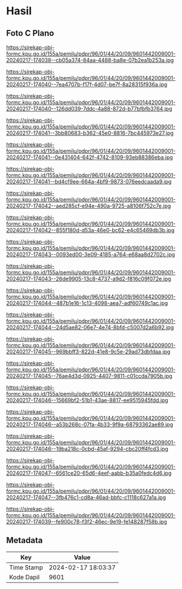 # Hasil

## Foto C Plano

https://sirekap-obj-formc.kpu.go.id/155a/pemilu/pdpr/96/01/44/20/09/9601442009001-20240217-174038--cb05a374-84aa-4488-ba8e-07b2ea1b253a.jpg

https://sirekap-obj-formc.kpu.go.id/155a/pemilu/pdpr/96/01/44/20/09/9601442009001-20240217-174040--7ea4707b-f17f-4d07-be7f-8a28315f936a.jpg

https://sirekap-obj-formc.kpu.go.id/155a/pemilu/pdpr/96/01/44/20/09/9601442009001-20240217-174040--126dd039-7ddc-4a88-872d-b77bfbfb3764.jpg

https://sirekap-obj-formc.kpu.go.id/155a/pemilu/pdpr/96/01/44/20/09/9601442009001-20240217-174041--3bb80683-b362-45e0-8816-7bc445973e27.jpg

https://sirekap-obj-formc.kpu.go.id/155a/pemilu/pdpr/96/01/44/20/09/9601442009001-20240217-174041--0e431404-642f-4742-8109-93eb88386eba.jpg

https://sirekap-obj-formc.kpu.go.id/155a/pemilu/pdpr/96/01/44/20/09/9601442009001-20240217-174041--bd4cf9ee-664a-4bf9-9873-076eedcaada9.jpg

https://sirekap-obj-formc.kpu.go.id/155a/pemilu/pdpr/96/01/44/20/09/9601442009001-20240217-174042--aed285cf-e94e-490a-9725-a8106f752c7e.jpg

https://sirekap-obj-formc.kpu.go.id/155a/pemilu/pdpr/96/01/44/20/09/9601442009001-20240217-174042--855f180d-d53a-46e0-bc62-e4c65469db3b.jpg

https://sirekap-obj-formc.kpu.go.id/155a/pemilu/pdpr/96/01/44/20/09/9601442009001-20240217-174043--0093ed00-3e09-4185-a764-e68aa8d2702c.jpg

https://sirekap-obj-formc.kpu.go.id/155a/pemilu/pdpr/96/01/44/20/09/9601442009001-20240217-174043--26de9905-13c8-4737-a9d2-f816c09f072e.jpg

https://sirekap-obj-formc.kpu.go.id/155a/pemilu/pdpr/96/01/44/20/09/9601442009001-20240217-174044--487b1e16-1c13-4098-aea7-adf60749c1ac.jpg

https://sirekap-obj-formc.kpu.go.id/155a/pemilu/pdpr/96/01/44/20/09/9601442009001-20240217-174044--24d5ae82-06e7-4e74-8bfd-c5007d2a6b92.jpg

https://sirekap-obj-formc.kpu.go.id/155a/pemilu/pdpr/96/01/44/20/09/9601442009001-20240217-174045--969bbff3-822d-41e8-9c5e-29ad73dbfdaa.jpg

https://sirekap-obj-formc.kpu.go.id/155a/pemilu/pdpr/96/01/44/20/09/9601442009001-20240217-174045--76ae4d3d-0925-4407-9811-c01ccda7905b.jpg

https://sirekap-obj-formc.kpu.go.id/155a/pemilu/pdpr/96/01/44/20/09/9601442009001-20240217-174046--15669bf2-51b1-43ae-8817-ee9515945fdd.jpg

https://sirekap-obj-formc.kpu.go.id/155a/pemilu/pdpr/96/01/44/20/09/9601442009001-20240217-174046--a53b268c-07fa-4b33-9f9a-68793362ae89.jpg

https://sirekap-obj-formc.kpu.go.id/155a/pemilu/pdpr/96/01/44/20/09/9601442009001-20240217-174046--19ba218c-0cbd-45af-9294-cbc20ff4fcd3.jpg

https://sirekap-obj-formc.kpu.go.id/155a/pemilu/pdpr/96/01/44/20/09/9601442009001-20240217-174047--6561ce20-65d6-4eef-aabb-b35a0fedc4d6.jpg

https://sirekap-obj-formc.kpu.go.id/155a/pemilu/pdpr/96/01/44/20/09/9601442009001-20240217-174047--3fb476c1-cd8a-46ad-bbfc-c1118c627a1a.jpg

https://sirekap-obj-formc.kpu.go.id/155a/pemilu/pdpr/96/01/44/20/09/9601442009001-20240217-174039--fe900c78-f3f2-46ec-9e19-fe148287f58b.jpg


## Metadata

| Key        | Value               |
| ---------- | ------------------- |
| Time Stamp | 2024-02-17 18:03:37 |
| Kode Dapil | 9601                |



